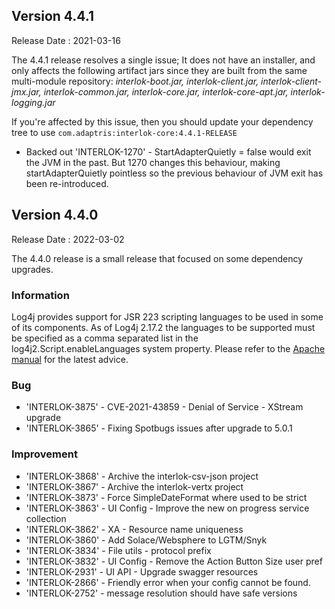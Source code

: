 ## Version 4.4.1 ##

Release Date : 2021-03-16

The 4.4.1 release resolves a single issue; It does not have an installer, and only affects the following artifact jars since they are built from the same multi-module repository: _interlok-boot.jar, interlok-client.jar, interlok-client-jmx.jar, interlok-common.jar, interlok-core.jar, interlok-core-apt.jar, interlok-logging.jar_

If you're affected by this issue, then you should update your dependency tree to use `com.adaptris:interlok-core:4.4.1-RELEASE`

- Backed out 'INTERLOK-1270' - StartAdapterQuietly = false would exit the JVM in the past. But 1270 changes this behaviour, making startAdapterQuietly pointless so the previous behaviour of JVM exit has been re-introduced.

## Version 4.4.0 ##

Release Date : 2022-03-02

The 4.4.0 release is a small release that focused on some dependency upgrades.

### Information

Log4j provides support for JSR 223 scripting languages to be used in some of its components. As of Log4j 2.17.2 the languages to be supported must be specified as a comma separated list in the log4j2.Script.enableLanguages system property. Please refer to the [Apache manual](https://logging.apache.org/log4j/2.x/manual/configuration.html#Scripts) for the latest advice.

### Bug

- 'INTERLOK-3875' - CVE-2021-43859 - Denial of Service - XStream upgrade
- 'INTERLOK-3865' - Fixing Spotbugs issues after upgrade to 5.0.1

### Improvement

- 'INTERLOK-3868' - Archive the interlok-csv-json project
- 'INTERLOK-3867' - Archive the interlok-vertx project
- 'INTERLOK-3873' - Force SimpleDateFormat where used to be strict
- 'INTERLOK-3863' - UI Config - Improve the new on progress service collection
- 'INTERLOK-3862' - XA - Resource name uniqueness
- 'INTERLOK-3860' - Add Solace/Websphere to LGTM/Snyk
- 'INTERLOK-3834' - File utils - protocol prefix
- 'INTERLOK-3832' - UI Config - Remove the Action Button Size user pref
- 'INTERLOK-2931' - UI API - Upgrade swagger resources
- 'INTERLOK-2866' - Friendly error when your config cannot be found.
- 'INTERLOK-2752' - message resolution should have safe versions
